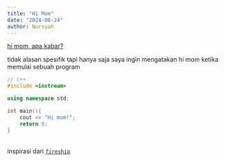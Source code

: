 ```yaml
---
title: "Hi Mom"
date: "2024-08-24"
author: Nursyah
---
```

<a href="https://www.youtube.com/watch?v=VNUesDeon28" class="text-slate-600 underline">
hi mom, apa kabar?
</a>


tidak alasan spesifik tapi hanya saja saya ingin mengatakan hi mom 
ketika memulai sebuah program

```c++
// c++
#include <iostream>

using namespace std;

int main(){
    cout << "Hi mom!";
    return 0;
}
```
<br />
inspirasi dari <a href="https://www.youtube.com/watch?v=MNeX4EGtR5Ys"><code>fireship</code></a>